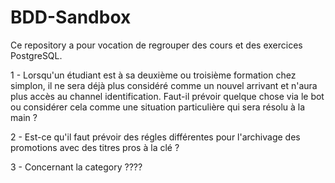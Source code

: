 # BDD-Sandbox

Ce repository a pour vocation de regrouper des cours et des exercices PostgreSQL. 


1 - Lorsqu'un étudiant est à sa deuxième ou troisième formation chez simplon, il ne sera déjà plus considéré comme un nouvel arrivant et n'aura plus accès au channel identification. Faut-il prévoir quelque chose via le bot ou considérer cela comme une situation particulière qui sera résolu à la main ? 

2 - Est-ce qu'il faut prévoir des régles différentes pour l'archivage des promotions avec des titres pros à la clé ? 

3 - Concernant la category ????